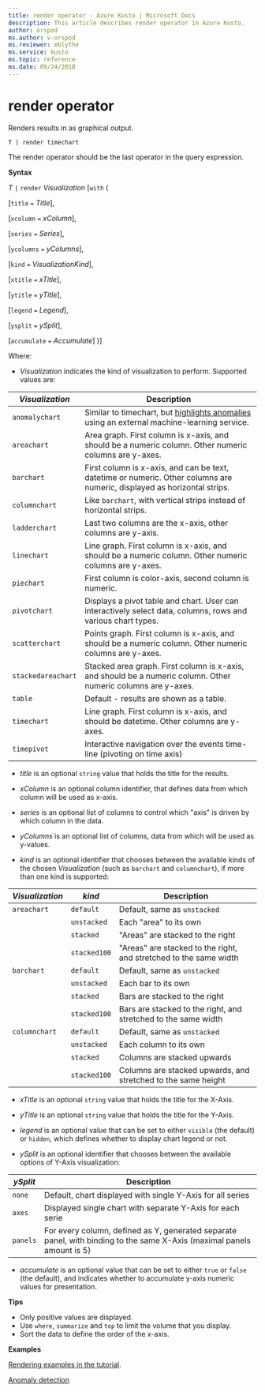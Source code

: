 ```yaml
---
title: render operator - Azure Kusto | Microsoft Docs
description: This article describes render operator in Azure Kusto.
author: orspod
ms.author: v-orspod
ms.reviewer: mblythe
ms.service: kusto
ms.topic: reference
ms.date: 09/24/2018
---
```

# render operator

Renders results in as graphical output.

```kusto
T | render timechart
```

The render operator should be the last operator in the query expression.

**Syntax**

*T* `|` `render` *Visualization* [`with` (

  [`title` `=` *Title*],

  [`xcolumn` `=` *xColumn*],

  [`series` `=` *Series*],

  [`ycolumns` `=` *yColumns*],

  [`kind` `=` *VisualizationKind*],

  [`xtitle` `=` *xTitle*],

  [`ytitle` `=` *yTitle*],

  [`legend` `=` *Legend*],

  [`ysplit` `=` *ySplit*],

  [`accumulate` `=` *Accumulate*]
)]

Where:
* *Visualization* indicates the kind of visualization to perform. Supported values are:

|*Visualization*     |Description|
|--------------------|-|
| `anomalychart`     | Similar to timechart, but [highlights anomalies](./samples.md#get-more-out-of-your-data-in-kusto-using-machine-learning) using an external machine-learning service. |
| `areachart`        | Area graph. First column is x-axis, and should be a numeric column. Other numeric columns are y-axes. |
| `barchart`         | First column is x-axis, and can be text, datetime or numeric. Other columns are numeric, displayed as horizontal strips.|
| `columnchart`      | Like `barchart`, with vertical strips instead of horizontal strips.|
| `ladderchart`      | Last two columns are the x-axis, other columns are y-axis.|
| `linechart`        | Line graph. First column is x-axis, and should be a numeric column. Other numeric columns are y-axes. |
| `piechart`         | First column is color-axis, second column is numeric. |
| `pivotchart`       | Displays a pivot table and chart. User can interactively select data, columns, rows and various chart types. |
| `scatterchart`     | Points graph. First column is x-axis, and should be a numeric column. Other numeric columns are y-axes. |
| `stackedareachart` | Stacked area graph. First column is x-axis, and should be a numeric column. Other numeric columns are y-axes. |
| `table`            | Default - results are shown as a table.|
| `timechart`        | Line graph. First column is x-axis, and should be datetime. Other columns are y-axes.|
| `timepivot`        | Interactive navigation over the events time-line (pivoting on time axis)|

* *title* is an optional `string` value that holds the title for the results.

* *xColumn* is an optional column identifier, that defines data from which column will be used as x-axis.

* *series* is an optional list of columns to control which "axis" is driven by which column in the data.

* *yColumns* is an optional list of columns, data from which will be used as y-values.

* *kind* is an optional identifier that chooses between the available kinds of the
  chosen *Visualization* (such as `barchart` and `columnchart`), if more than one kind is supported:

|*Visualization*|*kind*|Description                     |
|---------------|-------------------|--------------------------------|
|`areachart`    |`default`          |Default, same as `unstacked`    |
|               |`unstacked`        |Each "area" to its own          |
|               |`stacked`          |"Areas" are stacked to the right|
|               |`stacked100`       |"Areas" are stacked to the right, and stretched to the same width|
|`barchart`     |`default`          |Default, same as `unstacked`    |
|               |`unstacked`        |Each bar to its own             |
|               |`stacked`          |Bars are stacked to the right   |
|               |`stacked100`       |Bars are stacked to the right, and stretched to the same width|
|`columnchart`  |`default`          |Default, same as `unstacked`    |
|               |`unstacked`        |Each column to its own          |
|               |`stacked`          |Columns are stacked upwards     |
|               |`stacked100`       |Columns are stacked upwards, and stretched to the same height|

* *xTitle* is an optional `string` value that holds the title for the X-Axis.

* *yTitle* is an optional `string` value that holds the title for the Y-Axis.

* *legend* is an optional value that can be set to either `visible` (the default) or `hidden`, which defines whether to display chart legend or not.

* *ySplit* is an optional identifier that chooses between the available options of Y-Axis visualization:

|*ySplit*|Description               |
|---------------|-------------------|
|`none`         |Default, chart displayed with single Y-Axis for all series |
|`axes`         |Displayed single chart with separate Y-Axis for each serie |
|`panels`       |For every column, defined as Y, generated separate panel, with binding to the same X-Axis (maximal panels amount is 5)|

* *accumulate* is an optional value that can be set to either `true` or `false` (the default),
  and indicates whether to accumulate y-axis numeric values for presentation.

**Tips**

* Only positive values are displayed.
* Use `where`, `summarize` and `top` to limit the volume that you display.
* Sort the data to define the order of the x-axis.

**Examples**

[Rendering examples in the tutorial](./tutorial.md#render-display-a-chart-or-table).

[Anomaly detection](./samples.md#get-more-out-of-your-data-in-kusto-using-machine-learning)